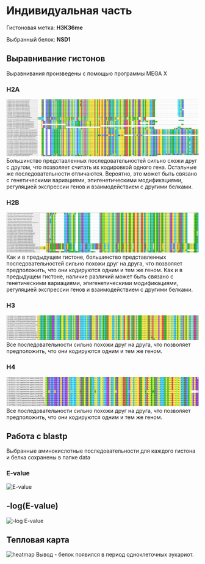 # Индивидуальная часть

Гистоновая метка: **H3K36me**

Выбранный белок: **NSD1**

## Выравнивание гистонов

Выравнивания произведены с помощью программы MEGA X

### H2A
![H2A](data/H2A.png)
Большинство представленных последовательностей сильно схожи друг с другом, что позволяет считать их кодировкой одного гена. Остальные же последовательности отличаются. Вероятно, это может быть связано с генетическими вариациями, эпигенетическими модификациями, регуляцией экспрессии генов и взаимодействием с другими белками.
### H2B
![H2B](data/H2B.png)
Как и в предыдущем гистоне, большинство представленных последовательностей сильно похожи друг на друга, что позволяет предположить, что они кодируются одним и тем же геном. Как и в предыдущем гистоне, наличие различий может быть связано с генетическими вариациями, эпигенетическими модификациями, регуляцией экспрессии генов и взаимодействием с другими белками.
### H3
![H3](data/H3.png)
Все последовательности сильно похожи друг на друга, что позволяет предположить, что они кодируются одним и тем же геном.
### H4
![H4](data/H4.png)
Все последовательности сильно похожи друг на друга, что позволяет предположить, что они кодируются одним и тем же геном.

## Работа с blastp
Выбранные аминокислотные последовательности для каждого гистона и белка сохранены в папке data
### E-value
![E-value](https://github.com/PaveldZin/bioinf_project/assets/87602071/31dac259-f466-4bc1-9284-509c34af540d)
## -log(E-value)
![-log E-value](https://github.com/PaveldZin/bioinf_project/assets/87602071/cd018d80-9c06-4dd0-9186-47ce16aa8a48)
## Тепловая карта
![heatmap](https://github.com/PaveldZin/bioinf_project/assets/87602071/ad3ca02e-6ccb-49f1-bf5c-2cfe5ca4d2f5)
Вывод - белок появился в период одноклеточных эукариот.

